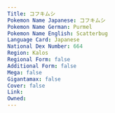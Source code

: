 ```yaml
---
﻿Title: コフキムシ
Pokemon Name Japanese: コフキムシ
Pokemon Name German: Purmel
Pokemon Name English: Scatterbug
Language Card: Japanese
National Dex Number: 664
Region: Kalos
Regional Form: false
Additional Form: false
Mega: false
Gigantamax: false
Cover: false
Link: 
Owned: 
---
```

